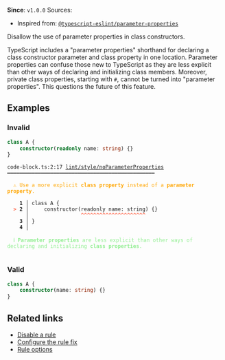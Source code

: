 **Since**: `v1.0.0`
Sources: 
- Inspired from: <a href="https://typescript-eslint.io/rules/parameter-properties" target="_blank"><code>@typescript-eslint/parameter-properties</code></a>

Disallow the use of parameter properties in class constructors.

TypeScript includes a "parameter properties" shorthand for declaring a class constructor parameter and class property in one location.
Parameter properties can confuse those new to TypeScript as they are less explicit than other ways of declaring and initializing class members.
Moreover, private class properties, starting with `#`, cannot be turned into "parameter properties".
This questions the future of this feature.

## Examples

### Invalid

```ts
class A {
    constructor(readonly name: string) {}
}
```

<pre class="language-text"><code class="language-text">code-block.ts:2:17 <a href="https://biomejs.dev/linter/rules/no-parameter-properties">lint/style/noParameterProperties</a> ━━━━━━━━━━━━━━━━━━━━━━━━━━━━━━━━━━━━━━━━━━━━━━━━

<strong><span style="color: Orange;">  </span></strong><strong><span style="color: Orange;">⚠</span></strong> <span style="color: Orange;">Use a more explicit </span><span style="color: Orange;"><strong>class property</strong></span><span style="color: Orange;"> instead of a </span><span style="color: Orange;"><strong>parameter property</strong></span><span style="color: Orange;">.</span>
  
    <strong>1 │ </strong>class A {
<strong><span style="color: Tomato;">  </span></strong><strong><span style="color: Tomato;">&gt;</span></strong> <strong>2 │ </strong>    constructor(readonly name: string) {}
   <strong>   │ </strong>                <strong><span style="color: Tomato;">^</span></strong><strong><span style="color: Tomato;">^</span></strong><strong><span style="color: Tomato;">^</span></strong><strong><span style="color: Tomato;">^</span></strong><strong><span style="color: Tomato;">^</span></strong><strong><span style="color: Tomato;">^</span></strong><strong><span style="color: Tomato;">^</span></strong><strong><span style="color: Tomato;">^</span></strong><strong><span style="color: Tomato;">^</span></strong><strong><span style="color: Tomato;">^</span></strong><strong><span style="color: Tomato;">^</span></strong><strong><span style="color: Tomato;">^</span></strong><strong><span style="color: Tomato;">^</span></strong><strong><span style="color: Tomato;">^</span></strong><strong><span style="color: Tomato;">^</span></strong><strong><span style="color: Tomato;">^</span></strong><strong><span style="color: Tomato;">^</span></strong><strong><span style="color: Tomato;">^</span></strong><strong><span style="color: Tomato;">^</span></strong><strong><span style="color: Tomato;">^</span></strong><strong><span style="color: Tomato;">^</span></strong>
    <strong>3 │ </strong>}
    <strong>4 │ </strong>
  
<strong><span style="color: lightgreen;">  </span></strong><strong><span style="color: lightgreen;">ℹ</span></strong> <span style="color: lightgreen;"><strong>Parameter properties</strong></span><span style="color: lightgreen;"> are less explicit than other ways of declaring and initializing </span><span style="color: lightgreen;"><strong>class properties</strong></span><span style="color: lightgreen;">.</span>
  
</code></pre>

### Valid

```ts
class A {
    constructor(name: string) {}
}
```

## Related links

- [Disable a rule](/linter/#disable-a-lint-rule)
- [Configure the rule fix](/linter#configure-the-rule-fix)
- [Rule options](/linter/#rule-options)
